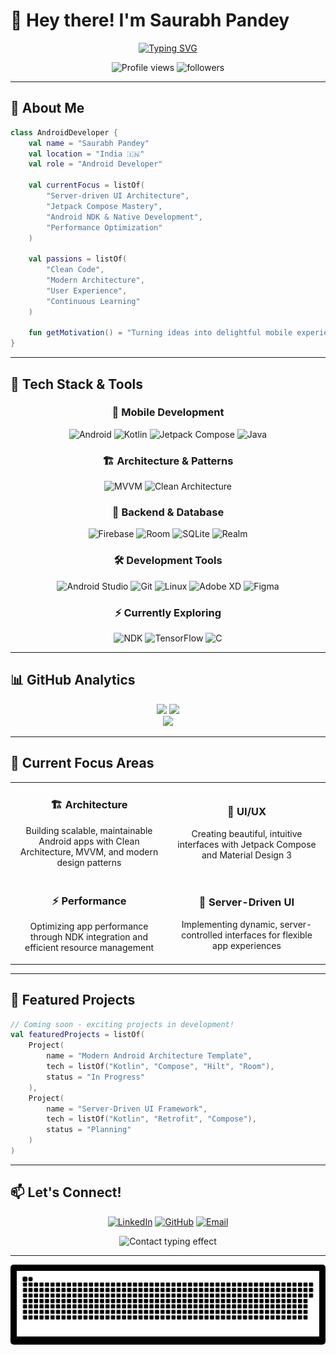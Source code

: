 # 👋 Hey there! I'm Saurabh Pandey

<div align="center">
  
  [![Typing SVG](https://readme-typing-svg.demolab.com?font=JetBrains+Mono&size=24&duration=3000&pause=1000&color=00D4AA&center=true&vCenter=true&width=600&lines=Android+Developer+%7C+Kotlin+Expert;Building+Modern+Mobile+Experiences;Clean+Architecture+Enthusiast;Always+Learning%2C+Always+Growing)](https://git.io/typing-svg)
  
  <p align="center">
    <img src="https://komarev.com/ghpvc/?username=h4xor7&label=Profile%20Views&color=00d4aa&style=for-the-badge" alt="Profile views" />
    <img src="https://img.shields.io/github/followers/h4xor7?label=Followers&style=for-the-badge&color=00d4aa" alt="followers" />
  </p>
  
</div>

---

## 🚀 About Me

```kotlin
class AndroidDeveloper {
    val name = "Saurabh Pandey"
    val location = "India 🇮🇳"
    val role = "Android Developer"
    
    val currentFocus = listOf(
        "Server-driven UI Architecture",
        "Jetpack Compose Mastery",
        "Android NDK & Native Development",
        "Performance Optimization"
    )
    
    val passions = listOf(
        "Clean Code", 
        "Modern Architecture", 
        "User Experience",
        "Continuous Learning"
    )
    
    fun getMotivation() = "Turning ideas into delightful mobile experiences"
}
```

---

## 🔧 Tech Stack & Tools

<div align="center">

### 📱 Mobile Development
![Android](https://img.shields.io/badge/Android-3DDC84?style=for-the-badge&logo=android&logoColor=white)
![Kotlin](https://img.shields.io/badge/Kotlin-7F52FF?style=for-the-badge&logo=kotlin&logoColor=white)
![Jetpack Compose](https://img.shields.io/badge/Jetpack%20Compose-4285F4?style=for-the-badge&logo=jetpackcompose&logoColor=white)
![Java](https://img.shields.io/badge/Java-ED8B00?style=for-the-badge&logo=openjdk&logoColor=white)

### 🏗️ Architecture & Patterns
![MVVM](https://img.shields.io/badge/MVVM-FF6B6B?style=for-the-badge)
![Clean Architecture](https://img.shields.io/badge/Clean%20Architecture-4ECDC4?style=for-the-badge)

### 🔗 Backend & Database
![Firebase](https://img.shields.io/badge/Firebase-FFCA28?style=for-the-badge&logo=firebase&logoColor=black)
![Room](https://img.shields.io/badge/Room-4285F4?style=for-the-badge&logo=android&logoColor=white)
![SQLite](https://img.shields.io/badge/SQLite-003B57?style=for-the-badge&logo=sqlite&logoColor=white)
![Realm](https://img.shields.io/badge/Realm-39477F?style=for-the-badge&logo=realm&logoColor=white)

### 🛠️ Development Tools
![Android Studio](https://img.shields.io/badge/Android%20Studio-3DDC84?style=for-the-badge&logo=androidstudio&logoColor=white)
![Git](https://img.shields.io/badge/Git-F05032?style=for-the-badge&logo=git&logoColor=white)
![Linux](https://img.shields.io/badge/Linux-FCC624?style=for-the-badge&logo=linux&logoColor=black)
![Adobe XD](https://img.shields.io/badge/Adobe%20XD-BDFF61?style=for-the-badge&logo=adobexd&logoColor=white)
![Figma](https://img.shields.io/badge/Figma-FF6164?style=for-the-badge&logo=adobexd&logoColor=white)

### ⚡ Currently Exploring
![NDK](https://img.shields.io/badge/Android%20NDK-3DDC84?style=for-the-badge&logo=android&logoColor=white)
![TensorFlow](https://img.shields.io/badge/TensorFlow-FF6F00?style=for-the-badge&logo=tensorflow&logoColor=white)
![C](https://img.shields.io/badge/C-A8B9CC?style=for-the-badge&logo=c&logoColor=black)

</div>

---

## 📊 GitHub Analytics

<div align="center">
  <img height="180em" src="https://github-readme-stats.vercel.app/api?username=h4xor7&show_icons=true&theme=react&hide_border=true&bg_color=0D1117&title_color=00D4AA&icon_color=00D4AA&text_color=c9d1d9"/>
  <img height="180em" src="https://github-readme-stats.vercel.app/api/top-langs/?username=h4xor7&layout=compact&theme=react&hide_border=true&bg_color=0D1117&title_color=00D4AA&text_color=c9d1d9"/>
</div>

<div align="center">
  <img src="https://github-readme-streak-stats.herokuapp.com/?user=h4xor7&theme=react&hide_border=true&background=0D1117&stroke=00D4AA&ring=00D4AA&fire=00D4AA&currStreakLabel=00D4AA"/>
</div>

---

## 🎯 Current Focus Areas

<table>
  <tr>
    <td align="center" width="50%">
      <h3>🏗️ Architecture</h3>
      <p>Building scalable, maintainable Android apps with Clean Architecture, MVVM, and modern design patterns</p>
    </td>
    <td align="center" width="50%">
      <h3>🎨 UI/UX</h3>
      <p>Creating beautiful, intuitive interfaces with Jetpack Compose and Material Design 3</p>
    </td>
  </tr>
  <tr>
    <td align="center" width="50%">
      <h3>⚡ Performance</h3>
      <p>Optimizing app performance through NDK integration and efficient resource management</p>
    </td>
    <td align="center" width="50%">
      <h3>🔄 Server-Driven UI</h3>
      <p>Implementing dynamic, server-controlled interfaces for flexible app experiences</p>
    </td>
  </tr>
</table>

---

## 🌟 Featured Projects

```kotlin
// Coming soon - exciting projects in development!
val featuredProjects = listOf(
    Project(
        name = "Modern Android Architecture Template",
        tech = listOf("Kotlin", "Compose", "Hilt", "Room"),
        status = "In Progress"
    ),
    Project(
        name = "Server-Driven UI Framework",
        tech = listOf("Kotlin", "Retrofit", "Compose"),
        status = "Planning"
    )
)
```

---

## 📫 Let's Connect!

<div align="center">
  
  [![LinkedIn](https://img.shields.io/badge/LinkedIn-0077B5?style=for-the-badge&logo=linkedin&logoColor=white)](https://linkedin.com/in/saurabh-pandey-639255128)
  [![GitHub](https://img.shields.io/badge/GitHub-181717?style=for-the-badge&logo=github&logoColor=white)](https://github.com/h4xor7)
  [![Email](https://img.shields.io/badge/Email-D14836?style=for-the-badge&logo=gmail&logoColor=white)](mailto:your.email@example.com)

  <p>
    <img src="https://readme-typing-svg.demolab.com?font=JetBrains+Mono&size=16&duration=4000&pause=1000&color=00D4AA&center=true&vCenter=true&width=600&lines=Always+open+to+interesting+conversations+and+collaborations!;Let's+build+something+amazing+together+%F0%9F%9A%80" alt="Contact typing effect" />
  </p>
  
</div>

---

<div align="center" style="background-color:#000; padding:10px; border-radius:5px;">
  <img src="https://github.com/h4xor7/h4xor7/blob/main/git_snake.svg" alt="snake animation"/>
</div>
